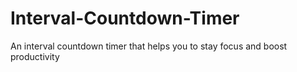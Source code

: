 # Interval-Countdown-Timer
An interval countdown timer that helps you to stay focus and boost productivity

